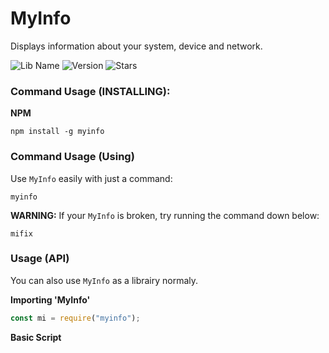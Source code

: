 # MyInfo
Displays information about your system, device and network.

![Lib Name](https://img.shields.io/static/v1?label=Librairy&message=MyInfo&color=blue) ![Version](https://img.shields.io/npm/v/myinfo.svg?logo=npm) ![Stars](https://img.shields.io/github/stars/GsLKS/MyInfo)

### Command Usage (INSTALLING):

**NPM**
```shell
npm install -g myinfo
```
### Command Usage (Using)

Use `MyInfo` easily with just a command:
```
myinfo
```

**WARNING:** If your `MyInfo` is broken, try running the command down below:
```
mifix
```

### Usage (API)

You can also use `MyInfo` as a librairy normaly.

**Importing 'MyInfo'**

```js
const mi = require("myinfo");
```

**Basic Script**
